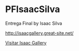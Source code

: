 # PFIsaacSilva
Entrega Final by Isaac Silva

http://isaacgallery.great-site.net/

[Visitar Isaac Gallery](http://isaacgallery.great-site.net/)
